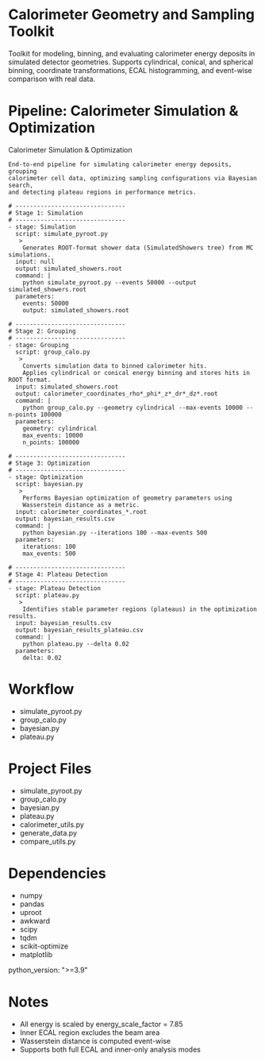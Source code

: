 
# Calorimeter Geometry and Sampling Toolkit

  Toolkit for modeling, binning, and evaluating calorimeter energy deposits in
  simulated detector geometries. Supports cylindrical, conical, and spherical
  binning, coordinate transformations, ECAL histogramming, and event-wise
  comparison with real data.


# Pipeline: Calorimeter Simulation & Optimization
  Calorimeter Simulation & Optimization
   >
    End-to-end pipeline for simulating calorimeter energy deposits, grouping
    calorimeter cell data, optimizing sampling configurations via Bayesian search,
    and detecting plateau regions in performance metrics.
  
    # -------------------------------
    # Stage 1: Simulation
    # -------------------------------
    - stage: Simulation
      script: simulate_pyroot.py
       >
        Generates ROOT-format shower data (SimulatedShowers tree) from MC simulations.
      input: null
      output: simulated_showers.root
      command: |
        python simulate_pyroot.py --events 50000 --output simulated_showers.root
      parameters:
        events: 50000
        output: simulated_showers.root

    # -------------------------------
    # Stage 2: Grouping
    # -------------------------------
    - stage: Grouping
      script: group_calo.py
       >
        Converts simulation data to binned calorimeter hits.
        Applies cylindrical or conical energy binning and stores hits in ROOT format.
      input: simulated_showers.root
      output: calorimeter_coordinates_rho*_phi*_z*_dr*_dz*.root
      command: |
        python group_calo.py --geometry cylindrical --max-events 10000 --n-points 100000
      parameters:
        geometry: cylindrical
        max_events: 10000
        n_points: 100000

    # -------------------------------
    # Stage 3: Optimization
    # -------------------------------
    - stage: Optimization
      script: bayesian.py
       >
        Performs Bayesian optimization of geometry parameters using
        Wasserstein distance as a metric.
      input: calorimeter_coordinates_*.root
      output: bayesian_results.csv
      command: |
        python bayesian.py --iterations 100 --max-events 500
      parameters:
        iterations: 100
        max_events: 500

    # -------------------------------
    # Stage 4: Plateau Detection
    # -------------------------------
    - stage: Plateau Detection
      script: plateau.py
       >
        Identifies stable parameter regions (plateaus) in the optimization results.
      input: bayesian_results.csv
      output: bayesian_results_plateau.csv
      command: |
        python plateau.py --delta 0.02
      parameters:
        delta: 0.02
# Workflow

 - simulate_pyroot.py
 - group_calo.py
 - bayesian.py
 - plateau.py


# Project Files

  - simulate_pyroot.py
  - group_calo.py
  - bayesian.py
  - plateau.py
  - calorimeter_utils.py
  - generate_data.py
  - compare_utils.py

# Dependencies

  - numpy
  - pandas
  - uproot
  - awkward
  - scipy
  - tqdm
  - scikit-optimize
  - matplotlib
  
  python_version: ">=3.9"


# Notes

  - All energy is scaled by energy_scale_factor = 7.85
  - Inner ECAL region excludes the beam area
  - Wasserstein distance is computed event-wise
  - Supports both full ECAL and inner-only analysis modes

